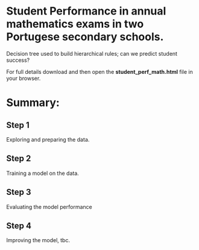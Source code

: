 # Student Performance in annual mathematics exams in two Portugese secondary schools.
Decision tree used to build hierarchical rules; can we predict student success?  

For full details download and then open the **student_perf_math.html** file in your browser.  

# Summary: 

## Step 1  
Exploring and preparing the data.  
  
## Step 2  
Training a model on the data.  
  
## Step 3  
Evaluating the model performance  
  
## Step 4  
Improving the model, tbc.
